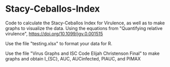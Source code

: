 # Stacy-Ceballos-Index
Code to calculate the Stacy-Ceballos Index for Virulence, as well as to make graphs to visualize the data.
Using the equations from "Quantifying relative virulence", https://doi.org/10.1099/jgv.0.001515

Use the file "testing.xlsx" to format your data for R. 

Use the file "Virus Graphs and ISC Code Elijah Christenson Final" to make graphs and obtain I_{SC}, AUC, AUCinfected, PIAUC, and PIMAX
